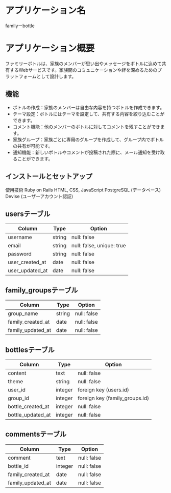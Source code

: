 # アプリケーション名 

familyーbottle


# アプリケーション概要

ファミリーボトルは、家族のメンバーが思い出やメッセージをボトルに込めて共有するWebサービスです。家族間のコミュニケーションや絆を深めるためのプラットフォームとして設計します。


## 機能

- ボトルの作成：家族のメンバーは自由な内容を持つボトルを作成できます。
- テーマ設定：ボトルにはテーマを設定して、共有する内容を絞り込むことができます。
- コメント機能：他のメンバーのボトルに対してコメントを残すことができます。
- 家族グループ：家族ごとに専用のグループを作成して、グループ内でボトルの共有が可能です。
- 通知機能：新しいボトルやコメントが投稿された際に、メール通知を受け取ることができます。

## インストールとセットアップ

使用技術
Ruby on Rails
HTML, CSS, JavaScript
PostgreSQL (データベース)
Devise (ユーザーアカウント認証)


## usersテーブル
| Column               | Type   | Option                    | 
| -------------------- | ------ | ------------------------- | 
| username             | string | null: false               |
| email                | string | null: false, unique: true |
| password             | string | null: false               |
| user_created_at      | date   | null: false               | 
| user_updated_at      | date   | null: false               | 

## family_groupsテーブル
| Column                | Type   | Option                   | 
| --------------------- | -------| ------------------------ | 
| group_name            | string | null: false              | 
| family_created_at     | date   | null: false              | 
| family_updated_at     | date   | null: false              | 

##  bottlesテーブル
| Column            | Type       | Option                         | 
| ----------------  | ---------- | ------------------------------ | 
| content           | text       | null: false                    | 
| theme             | string     | null: false                    | 
| user_id           | integer    | foreign key (users.id)         | 
| group_id          | integer    | foreign key (family_groups.id) | 
| bottle_created_at | integer    | null: false                    | 
| bottle_updated_at | integer    | null: false                    | 

## commentsテーブル
| Column                | Type    | Option                   | 
| --------------------- | ------  | ------------------------ | 
| comment               | text    | null: false              | 
| bottle_id             | integer | null: false              | 
| family_created_at     | date    | null: false              | 
| family_updated_at     | date    | null: false              | 